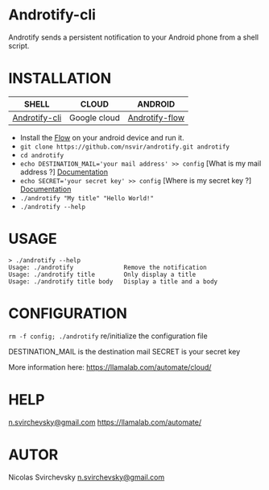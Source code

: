 # Androtify-cli
Androtify sends a persistent notification to your Android phone from a shell script.

INSTALLATION
===========
|       SHELL     |     CLOUD    |       ANDROID       |
| --------------- | ------------ | ------------------- |
| [Androtify-cli] | Google cloud |   [Androtify-flow]  |

- Install the [Flow] on your android device and run it.
- `git clone https://github.com/nsvir/androtify.git androtify`
- `cd androtify`
- `echo DESTINATION_MAIL='your mail address' >> config` [What is my mail address ?] [Documentation]
- `echo SECRET='your secret key' >> config` [Where is my secret key ?] [Documentation]
- `./androtify "My title" "Hello World!"`
- `./androtify --help`

USAGE
=====

```
> ./androtify --help
Usage: ./androtify				Remove the notification
Usage: ./androtify title		Only display a title
Usage: ./androtify title body	Display a title and a body
```

CONFIGURATION
=============

`rm -f config; ./androtify` re/initialize the configuration file

DESTINATION_MAIL is the destination mail
SECRET is your secret key

More information here: https://llamalab.com/automate/cloud/

[Automate]: https://play.google.com/store/apps/details?id=com.llamalab.automate
[Androtify-cli]: https://github.com/nsvir/androtify-cli
[Androtify-flow]: https://github.com/nsvir/androtify-flow
[Flow]: [Androtify-flow]
[Documentation]: https://llamalab.com/automate/cloud/

HELP
====
n.svirchevsky@gmail.com
https://llamalab.com/automate/

AUTOR
=====
Nicolas Svirchevsky n.svirchevsky@gmail.com
